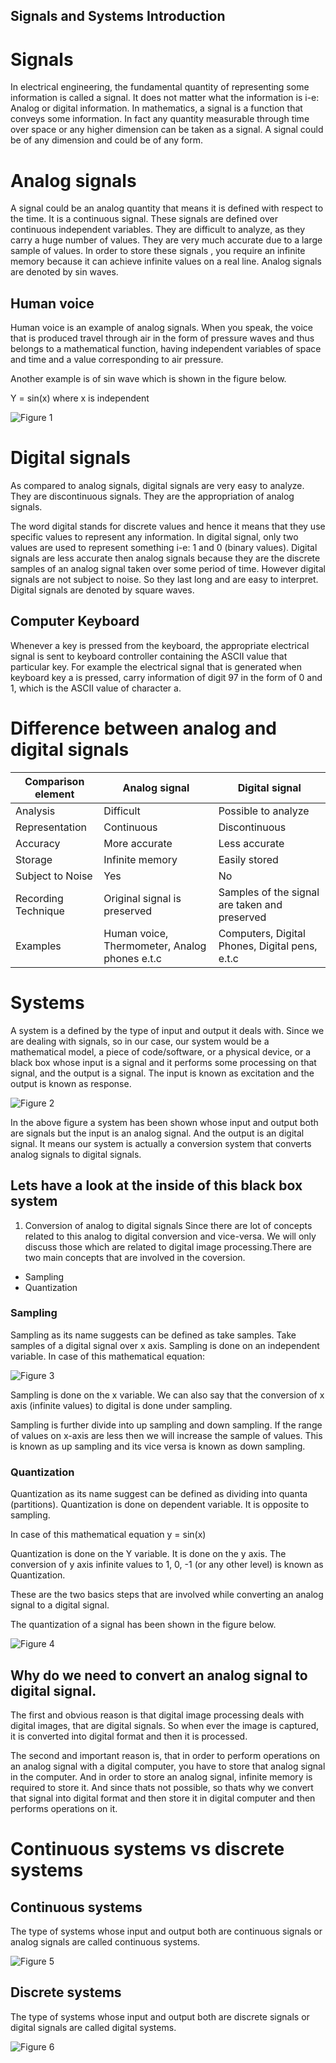 ## Signals and Systems Introduction

# Signals
In electrical engineering, the fundamental quantity of representing some information is called a signal. It does not matter what the information is i-e: Analog or digital information. In mathematics, a signal is a function that conveys some information. In fact any quantity measurable through time over space or any higher dimension can be taken as a signal. A signal could be of any dimension and could be of any form.

# Analog signals
A signal could be an analog quantity that means it is defined with respect to the time. It is a continuous signal. These signals are defined over continuous independent variables. They are difficult to analyze, as they carry a huge number of values. They are very much accurate due to a large sample of values. In order to store these signals , you require an infinite memory because it can achieve infinite values on a real line. Analog signals are denoted by sin waves.

## Human voice

Human voice is an example of analog signals. When you speak, the voice that is produced travel through air in the form of pressure waves and thus belongs to a mathematical function, having independent variables of space and time and a value corresponding to air pressure.

Another example is of sin wave which is shown in the figure below.

Y = sin(x) where x is independent

![Figure 1](https://github.com/lacie-life/Image-Processing/blob/master/Theory/Something/SaS-Introduction/sinwave.jpg?raw=true)

# Digital signals

As compared to analog signals, digital signals are very easy to analyze. They are discontinuous signals. They are the appropriation of analog signals.

The word digital stands for discrete values and hence it means that they use specific values to represent any information. In digital signal, only two values are used to represent something i-e: 1 and 0 (binary values). Digital signals are less accurate then analog signals because they are the discrete samples of an analog signal taken over some period of time. However digital signals are not subject to noise. So they last long and are easy to interpret. Digital signals are denoted by square waves.

## Computer Keyboard

Whenever a key is pressed from the keyboard, the appropriate electrical signal is sent to keyboard controller containing the ASCII value that particular key. For example the electrical signal that is generated when keyboard key a is pressed, carry information of digit 97 in the form of 0 and 1, which is the ASCII value of character a.

# Difference between analog and digital signals

|Comparison element|Analog signal|Digital signal|
|-------------------|-------------|---------------|
|Analysis|Difficult|Possible to analyze|
|Representation|Continuous|Discontinuous|
|Accuracy|More accurate|Less accurate|
|Storage|Infinite memory|Easily stored|
|Subject to Noise|Yes|No|
|Recording Technique|Original signal is preserved|Samples of the signal are taken and preserved|
|Examples|Human voice, Thermometer, Analog phones e.t.c|Computers, Digital Phones, Digital pens, e.t.c|

# Systems 

A system is a defined by the type of input and output it deals with. Since we are dealing with signals, so in our case, our system would be a mathematical model, a piece of code/software, or a physical device, or a black box whose input is a signal and it performs some processing on that signal, and the output is a signal. The input is known as excitation and the output is known as response.

![Figure 2](https://github.com/lacie-life/Image-Processing/blob/master/Theory/Something/SaS-Introduction/system.jpg?raw=true)

In the above figure a system has been shown whose input and output both are signals but the input is an analog signal. And the output is an digital signal. It means our system is actually a conversion system that converts analog signals to digital signals.

## Lets have a look at the inside of this black box system

1. Conversion of analog to digital signals
Since there are lot of concepts related to this analog to digital conversion and vice-versa. We will only discuss those which are related to digital image processing.There are two main concepts that are involved in the coversion.
- Sampling
- Quantization

### Sampling
Sampling as its name suggests can be defined as take samples. Take samples of a digital signal over x axis. Sampling is done on an independent variable. In case of this mathematical equation:

![Figure 3](https://github.com/lacie-life/Image-Processing/blob/master/Theory/Something/SaS-Introduction/sampling.jpg?raw=true)

Sampling is done on the x variable. We can also say that the conversion of x axis (infinite values) to digital is done under sampling.

Sampling is further divide into up sampling and down sampling. If the range of values on x-axis are less then we will increase the sample of values. This is known as up sampling and its vice versa is known as down sampling.

### Quantization
Quantization as its name suggest can be defined as dividing into quanta (partitions). Quantization is done on dependent variable. It is opposite to sampling.

In case of this mathematical equation y = sin(x)

Quantization is done on the Y variable. It is done on the y axis. The conversion of y axis infinite values to 1, 0, -1 (or any other level) is known as Quantization.

These are the two basics steps that are involved while converting an analog signal to a digital signal.

The quantization of a signal has been shown in the figure below.

![Figure 4](https://github.com/lacie-life/Image-Processing/blob/master/Theory/Something/SaS-Introduction/quantization.jpg?raw=true)

## Why do we need to convert an analog signal to digital signal.
The first and obvious reason is that digital image processing deals with digital images, that are digital signals. So when ever the image is captured, it is converted into digital format and then it is processed.

The second and important reason is, that in order to perform operations on an analog signal with a digital computer, you have to store that analog signal in the computer. And in order to store an analog signal, infinite memory is required to store it. And since thats not possible, so thats why we convert that signal into digital format and then store it in digital computer and then performs operations on it.

# Continuous systems vs discrete systems

## Continuous systems

The type of systems whose input and output both are continuous signals or analog signals are called continuous systems.

![Figure 5](https://github.com/lacie-life/Image-Processing/blob/master/Theory/Something/SaS-Introduction/continuous_systems.jpg?raw=true)

## Discrete systems

The type of systems whose input and output both are discrete signals or digital signals are called digital systems.

![Figure 6](https://github.com/lacie-life/Image-Processing/blob/master/Theory/Something/SaS-Introduction/discrete_signals.jpg?raw=true)

